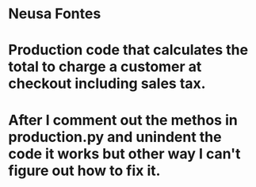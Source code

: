 # Neusa Fontes
# Production code that calculates the total to charge a customer at checkout including sales tax.
# After I comment out the methos in production.py and unindent the code it works but other way I can't figure out how to fix it.
